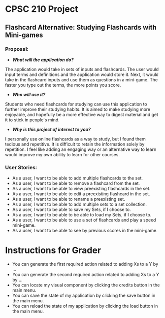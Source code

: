 # **CPSC 210 Project**

## Flashcard Alternative: Studying Flashcards with Mini-games

### Proposal:

- ***What will the application do?***

The application would take in sets of inputs and flashcards.
The user would input terms and definitions and the application would store it.
Next, it would take in the flashcard inputs and use them as questions in a mini-game.
The faster you type out the terms, the more points you score.

- ***Who will use it?***

Students who need flashcards for studying can use this application to further improve their studying habits.
It is aimed to make studying more enjoyable, and hopefully be a more effective way to digest material and get it to stick in people's mind.

- ***Why is this project of interest to you?***

I personally use online flashcards as a way to study, but I found them tedious and repetitive.
It is difficult to retain the information solely by repetition. 
I feel like adding an engaging way or an alternative way to learn would improve my own ability to learn for other courses.

### User Stories:

- As a user, I want to be able to add multiple flashcards to the set.
- As a user, I want to be able to remove a flashcard from the set.
- As a user, I want to be able to view preexisting flashcards in the set.
- As a user, I want to be able to edit a preexisting flashcard in the set.
- As a user, I want to be able to rename a preexisting set.
- As a user, I want to be able to add multiple sets to a set collection.
- As a user, I want to be able to save my Sets, if I choose to.
- As a user, I want to be able to be able to load my Sets, if I choose to.
- As a user, I want to be able to use a set of flashcards and play a speed mini-game.
- As a user, I want to be able to see by previous scores in the mini-game.

# Instructions for Grader

- You can generate the first required action related to adding Xs to a Y by ...
- You can generate the second required action related to adding Xs to a Y by ...
- You can locate my visual component by clicking the credits button in the main menu.
- You can save the state of my application by clicking the save button in the main menu.
- You can reload the state of my application by clicking the load button in the main menu.